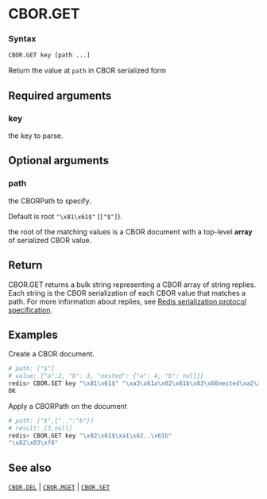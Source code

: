 # CBOR.GET

### Syntax
```bash
CBOR.GET key [path ...]
```

Return the value at `path` in CBOR serialized form

## Required arguments

### key
the key to parse.

## Optional arguments

### path
the CBORPath to specify. 

Default is root `"\x81\x61$"` (`["$"]`). 

the root of the matching values is a CBOR document with a top-level **array** of serialized CBOR value. 

## Return

CBOR.GET returns a bulk string representing a CBOR array of string replies. 
Each string is the CBOR serialization of each CBOR value that matches a path. 
For more information about replies, see [Redis serialization protocol specification](/docs/reference/protocol-spec).

## Examples

Create a CBOR document.
```bash
# path: ["$"] 
# value: {"a":2, "b": 3, "nested": {"a": 4, "b": null}}
redis> CBOR.SET key "\x81\x61$" "\xa3\x61a\x02\x61b\x03\x66nested\xa2\x61a\x04\x61b\xf6"
OK
```

Apply a CBORPath on the document
```bash
# path: ["$",{"..":"b"}] 
# result: [3,null]
redis> CBOR.GET key "\x82\x61$\xa1\x62..\x61b"
"\x82\x03\xf6"
```

## See also

[`CBOR.DEL`](cbor.del.md) | [`CBOR.MGET`](cbor.mget.md) | [`CBOR.SET`](cbor.set.md)